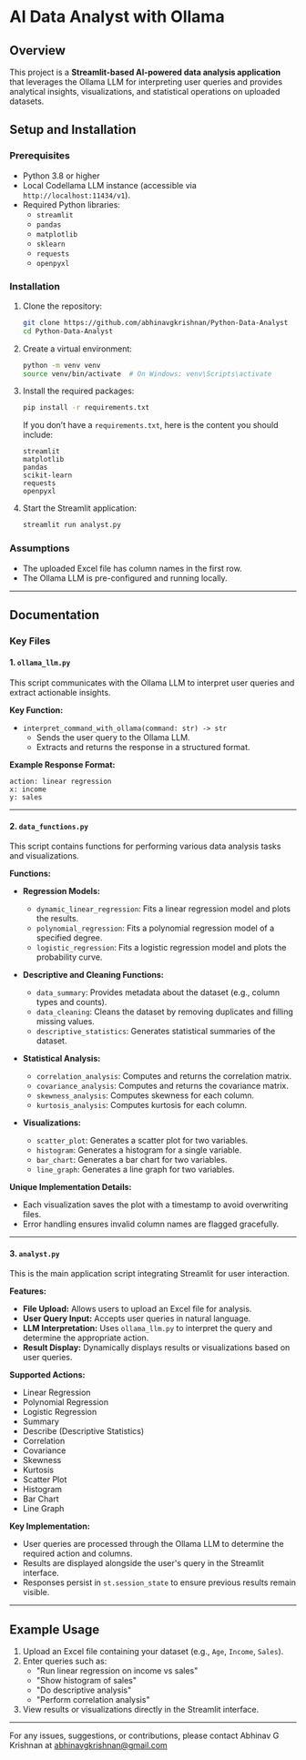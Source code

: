 # AI Data Analyst with Ollama

## Overview

This project is a **Streamlit-based AI-powered data analysis application** that leverages the Ollama LLM for interpreting user queries and provides analytical insights, visualizations, and statistical operations on uploaded datasets.

## Setup and Installation

### Prerequisites

- Python 3.8 or higher
- Local Codellama LLM instance (accessible via `http://localhost:11434/v1`).
- Required Python libraries:
  - `streamlit`
  - `pandas`
  - `matplotlib`
  - `sklearn`
  - `requests`
  - `openpyxl`

### Installation

1. Clone the repository:
   ```bash
   git clone https://github.com/abhinavgkrishnan/Python-Data-Analyst
   cd Python-Data-Analyst
   ```

2. Create a virtual environment:
   ```bash
   python -m venv venv
   source venv/bin/activate  # On Windows: venv\Scripts\activate
   ```

3. Install the required packages:
   ```bash
   pip install -r requirements.txt
   ```

   If you don’t have a `requirements.txt`, here is the content you should include:
   ```text
   streamlit
   matplotlib
   pandas
   scikit-learn
   requests
   openpyxl
   ```

4. Start the Streamlit application:
   ```bash
   streamlit run analyst.py
   ```
### Assumptions
- The uploaded Excel file has column names in the first row.
- The Ollama LLM is pre-configured and running locally.

---

## Documentation

### Key Files

#### 1. `ollama_llm.py`
This script communicates with the Ollama LLM to interpret user queries and extract actionable insights.

**Key Function:**
- `interpret_command_with_ollama(command: str) -> str`
  - Sends the user query to the Ollama LLM.
  - Extracts and returns the response in a structured format.

**Example Response Format:**
```
action: linear regression
x: income
y: sales
```

---

#### 2. `data_functions.py`
This script contains functions for performing various data analysis tasks and visualizations.

**Functions:**

- **Regression Models:**
  - `dynamic_linear_regression`: Fits a linear regression model and plots the results.
  - `polynomial_regression`: Fits a polynomial regression model of a specified degree.
  - `logistic_regression`: Fits a logistic regression model and plots the probability curve.

- **Descriptive and Cleaning Functions:**
  - `data_summary`: Provides metadata about the dataset (e.g., column types and counts).
  - `data_cleaning`: Cleans the dataset by removing duplicates and filling missing values.
  - `descriptive_statistics`: Generates statistical summaries of the dataset.

- **Statistical Analysis:**
  - `correlation_analysis`: Computes and returns the correlation matrix.
  - `covariance_analysis`: Computes and returns the covariance matrix.
  - `skewness_analysis`: Computes skewness for each column.
  - `kurtosis_analysis`: Computes kurtosis for each column.

- **Visualizations:**
  - `scatter_plot`: Generates a scatter plot for two variables.
  - `histogram`: Generates a histogram for a single variable.
  - `bar_chart`: Generates a bar chart for two variables.
  - `line_graph`: Generates a line graph for two variables.

**Unique Implementation Details:**
- Each visualization saves the plot with a timestamp to avoid overwriting files.
- Error handling ensures invalid column names are flagged gracefully.

---

#### 3. `analyst.py`
This is the main application script integrating Streamlit for user interaction.

**Features:**
- **File Upload:**
  Allows users to upload an Excel file for analysis.
- **User Query Input:**
  Accepts user queries in natural language.
- **LLM Interpretation:**
  Uses `ollama_llm.py` to interpret the query and determine the appropriate action.
- **Result Display:**
  Dynamically displays results or visualizations based on user queries.

**Supported Actions:**
- Linear Regression
- Polynomial Regression
- Logistic Regression
- Summary
- Describe (Descriptive Statistics)
- Correlation
- Covariance
- Skewness
- Kurtosis
- Scatter Plot
- Histogram
- Bar Chart
- Line Graph

**Key Implementation:**
- User queries are processed through the Ollama LLM to determine the required action and columns.
- Results are displayed alongside the user's query in the Streamlit interface.
- Responses persist in `st.session_state` to ensure previous results remain visible.

---

## Example Usage
1. Upload an Excel file containing your dataset (e.g., `Age`, `Income`, `Sales`).
2. Enter queries such as:
   - "Run linear regression on income vs sales"
   - "Show histogram of sales"
   - "Do descriptive analysis"
   - "Perform correlation analysis"
3. View results or visualizations directly in the Streamlit interface.

---


For any issues, suggestions, or contributions, please contact Abhinav G Krishnan at abhinavgkrishnan@gmail.com
